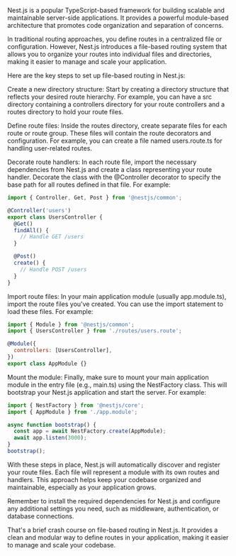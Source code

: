 Nest.js is a popular TypeScript-based framework for building scalable and maintainable server-side applications. It provides a powerful module-based architecture that promotes code organization and separation of concerns.

In traditional routing approaches, you define routes in a centralized file or configuration. However, Nest.js introduces a file-based routing system that allows you to organize your routes into individual files and directories, making it easier to manage and scale your application.

Here are the key steps to set up file-based routing in Nest.js:

Create a new directory structure: Start by creating a directory structure that reflects your desired route hierarchy. For example, you can have a src directory containing a controllers directory for your route controllers and a routes directory to hold your route files.

Define route files: Inside the routes directory, create separate files for each route or route group. These files will contain the route decorators and configuration. For example, you can create a file named users.route.ts for handling user-related routes.

Decorate route handlers: In each route file, import the necessary dependencies from Nest.js and create a class representing your route handler. Decorate the class with the @Controller decorator to specify the base path for all routes defined in that file. For example:

```javascript
import { Controller, Get, Post } from '@nestjs/common';

@Controller('users')
export class UsersController {
  @Get()
  findAll() {
    // Handle GET /users
  }

  @Post()
  create() {
    // Handle POST /users
  }
}

```

Import route files: In your main application module (usually app.module.ts), import the route files you've created. You can use the import statement to load these files. For example:

```javascript
import { Module } from '@nestjs/common';
import { UsersController } from './routes/users.route';

@Module({
  controllers: [UsersController],
})
export class AppModule {}

```

Mount the module: Finally, make sure to mount your main application module in the entry file (e.g., main.ts) using the NestFactory class. This will bootstrap your Nest.js application and start the server. For example:

```javascript
import { NestFactory } from '@nestjs/core';
import { AppModule } from './app.module';

async function bootstrap() {
  const app = await NestFactory.create(AppModule);
  await app.listen(3000);
}
bootstrap();

```

With these steps in place, Nest.js will automatically discover and register your route files. Each file will represent a module with its own routes and handlers. This approach helps keep your codebase organized and maintainable, especially as your application grows.

Remember to install the required dependencies for Nest.js and configure any additional settings you need, such as middleware, authentication, or database connections.

That's a brief crash course on file-based routing in Nest.js. It provides a clean and modular way to define routes in your application, making it easier to manage and scale your codebase.